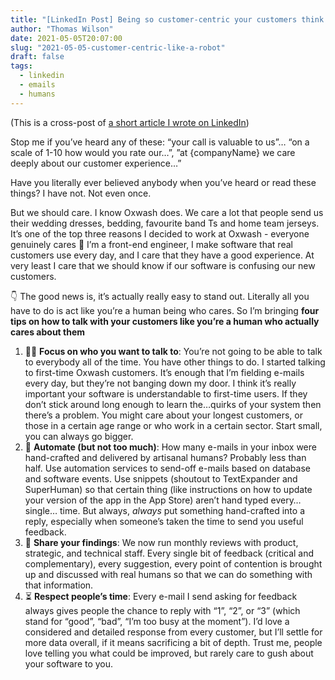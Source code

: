 ```yaml
---
title: "[LinkedIn Post] Being so customer-centric your customers think you’re a robot"
author: "Thomas Wilson"
date: 2021-05-05T20:07:00
slug: "2021-05-05-customer-centric-like-a-robot"
draft: false
tags:
  - linkedin
  - emails
  - humans
---
```


(This is a cross-post of [a short article I wrote on LinkedIn](https://www.linkedin.com/pulse/being-so-customer-centric-your-customers-think-youre-robot-wilson))

Stop me if you’ve heard any of these: “your call is valuable to us”… “on a scale of 1-10 how would you rate our…”, ”at {companyName} we care deeply about our customer experience…”

Have you literally ever believed anybody when you’ve heard or read these things? I have not. Not even once.

But we should care. I know Oxwash does. We care a lot that people send us their wedding dresses, bedding, favourite band Ts and home team jerseys. It’s one of the top three reasons I decided to work at Oxwash - everyone genuinely cares 💙 I’m a front-end engineer, I make software that real customers use every day, and I care that they have a good experience. At very least I care that we should know if our software is confusing our new customers.

👇 The good news is, it’s actually really easy to stand out. Literally all you have to do is act like you’re a human being who cares. So I’m bringing **four tips on how to talk with your customers like you’re a human who actually cares about them**

1. 🕵️‍♂️ **Focus on who you want to talk to**: You’re not going to be able to talk to everybody all of the time. You have other things to do. I started talking to first-time Oxwash customers. It’s enough that I’m fielding e-mails every day, but they’re not banging down my door. I think it’s really important your software is understandable to first-time users. If they don’t stick around long enough to learn the…quirks of your system then there’s a problem. You might care about your longest customers, or those in a certain age range or who work in a certain sector. Start small, you can always go bigger.
2. 🤖 **Automate (but not too much)**: How many e-mails in your inbox were hand-crafted and delivered by artisanal humans? Probably less than half. Use automation services to send-off e-mails based on database and software events. Use snippets (shoutout to TextExpander and SuperHuman) so that certain thing (like instructions on how to update your version of the app in the App Store) aren’t hand typed every… single… time. But always, _always_ put something hand-crafted into a reply, especially when someone’s taken the time to send you useful feedback.
3. 🎁 **Share your findings**: We now run monthly reviews with product, strategic, and technical staff. Every single bit of feedback (critical and complementary), every suggestion, every point of contention is brought up and discussed with real humans so that we can do something with that information.
4. ⏳ **Respect people’s time**: Every e-mail I send asking for feedback always gives people the chance to reply with “1”, “2”, or “3” (which stand for “good”, “bad”, “I’m too busy at the moment”). I’d love a considered and detailed response from every customer, but I’ll settle for more data overall, if it means sacrificing a bit of depth. Trust me, people love telling you what could be improved, but rarely care to gush about your software to you.
